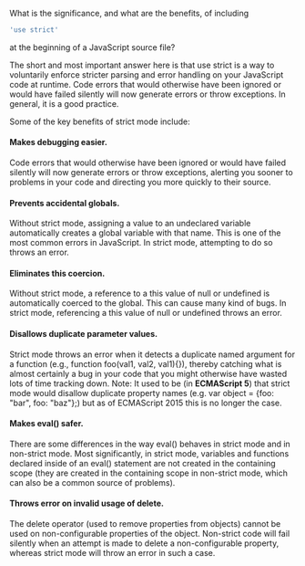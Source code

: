 What is the significance, and what are the benefits, of including 
```js
'use strict'
```
at the beginning of a JavaScript source file?

The short and most important answer here is that use strict is a way to voluntarily enforce stricter parsing and error handling on your JavaScript code at runtime. Code errors that would otherwise have been ignored or would have failed silently will now generate errors or throw exceptions. In general, it is a good practice.

Some of the key benefits of strict mode include:

#### Makes debugging easier. 
Code errors that would otherwise have been ignored or would have failed silently will now generate errors or throw exceptions, alerting you sooner to problems in your code and directing you more quickly to their source.
#### Prevents accidental globals. 
Without strict mode, assigning a value to an undeclared variable automatically creates a global variable with that name. This is one of the most common errors in JavaScript. In strict mode, attempting to do so throws an error.
#### Eliminates **this** coercion. 
Without strict mode, a reference to a this value of null or undefined is automatically coerced to the global. This can cause many kind of bugs. In strict mode, referencing a this value of null or undefined throws an error.
#### Disallows duplicate parameter values. 
Strict mode throws an error when it detects a duplicate named argument for a function (e.g., function foo(val1, val2, val1){}), thereby catching what is almost certainly a bug in your code that you might otherwise have wasted lots of time tracking down.
Note: It used to be (in **ECMAScript 5**) that strict mode would disallow duplicate property names (e.g. var object = {foo: "bar", foo: "baz"};) but as of ECMAScript 2015 this is no longer the case.
#### Makes eval() safer. 
There are some differences in the way eval() behaves in strict mode and in non-strict mode. Most significantly, in strict mode, variables and functions declared inside of an eval() statement are not created in the containing scope (they are created in the containing scope in non-strict mode, which can also be a common source of problems).
#### Throws error on invalid usage of delete. 
The delete operator (used to remove properties from objects) cannot be used on non-configurable properties of the object. Non-strict code will fail silently when an attempt is made to delete a non-configurable property, whereas strict mode will throw an error in such a case.